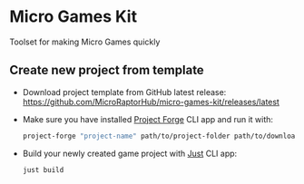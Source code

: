 # Micro Games Kit

Toolset for making Micro Games quickly

## Create new project from template

- Download project template from GitHub latest release: <https://github.com/MicroRaptorHub/micro-games-kit/releases/latest>

- Make sure you have installed [Project Forge](https://github.com/PsichiX/project-forge) CLI app and run it with:

  ```bash
  project-forge "project-name" path/to/project-folder path/to/downloaded-template.zip 
  ```

- Build your newly created game project with [Just](https://github.com/casey/just) CLI app:

  ```bash
  just build
  ```
